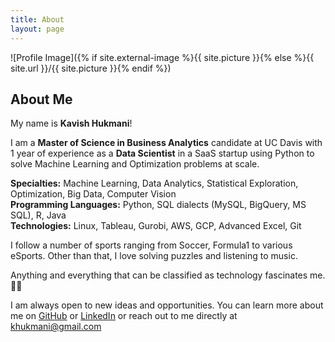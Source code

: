 ```yaml
---
title: About
layout: page
---
```

![Profile Image]({% if site.external-image %}{{ site.picture }}{% else %}{{ site.url }}/{{ site.picture }}{% endif %})


<h2>About Me</h2>

My name is <strong>Kavish Hukmani</strong>!

I am a <strong>Master of Science in Business Analytics</strong> candidate at UC Davis with 1 year of experience as a <strong>Data Scientist</strong> in a SaaS startup using Python to solve Machine Learning and Optimization problems at scale.

<strong>Specialties:</strong> Machine Learning, Data Analytics, Statistical Exploration, Optimization, Big Data, Computer Vision  
<strong>Programming Languages:</strong> Python, SQL dialects (MySQL, BigQuery, MS SQL), R, Java  
<strong>Technologies:</strong> Linux, Tableau, Gurobi, AWS, GCP, Advanced Excel, Git

I follow a number of sports ranging from Soccer, Formula1 to various eSports. Other than that, I love solving puzzles and listening to music.

Anything and everything that can be classified as technology fascinates me.👨‍💻

I am always open to new ideas and opportunities. You can learn more about me on [GitHub](https://github.com/DoubleGremlin181/) or [LinkedIn](https://www.linkedin.com/in/kavish-hukmani/) or reach out to me directly at [khukmani@gmail.com](mailto:khukmani@gmail.com)
